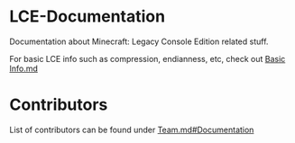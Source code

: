 # LCE-Documentation
Documentation about Minecraft: Legacy Console Edition related stuff.

For basic LCE info such as compression, endianness, etc, check out [Basic Info.md](./Basic%20Info.md)

# Contributors
List of contributors can be found under [Team.md#Documentation](/Team.md#Documentation)
